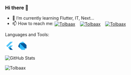 ### Hi there 👋
- 🌱 I’m currently learning Flutter, IT, Next...
- 📫 How to reach me: 
 <a href="https://twitter.com/Tolbaax" rel="nofollow"><img align="center" src="https://raw.githubusercontent.com/rahuldkjain/github-profile-readme-generator/master/src/images/icons/Social/twitter.svg" alt="Tolbaax" height="25" width="25" style="max-width: 100%;"></a> &nbsp;&nbsp;
<a href="https://linkedin.com/in/Tolbaax" rel="nofollow"><img align="center" src="https://raw.githubusercontent.com/rahuldkjain/github-profile-readme-generator/master/src/images/icons/Social/linked-in-alt.svg" alt="Tolbaax" height="25" width="25" style="max-width: 100%;"></a> &nbsp;&nbsp;
<a href="https://fb.com/Tolbaax" rel="nofollow"><img align="center" src="https://raw.githubusercontent.com/rahuldkjain/github-profile-readme-generator/master/src/images/icons/Social/facebook.svg" alt="Tolbaax" height="25" width="25" style="max-width: 100%;"></a>&nbsp;&nbsp;
</a>
Languages and Tools:<p></p>
<a target="_blank" rel="noopener noreferrer" href="https://flutter.dev/"><img height="30" src="https://raw.githubusercontent.com/github/explore/80688e429a7d4ef2fca1e82350fe8e3517d3494d/topics/flutter/flutter.png" style="max-width: 100%;"></a>&nbsp;&nbsp;
<a target="_blank" rel="noopener noreferrer" href="https://dart.dev/"><img height="30" src="https://raw.githubusercontent.com/github/explore/80688e429a7d4ef2fca1e82350fe8e3517d3494d/topics/dart/dart.png" style="max-width: 100%;"></a><p></p>
<p><img src="https://github-readme-stats.vercel.app/api?username=Tolbaax&amp;show_icons=true" alt="GitHub Stats"></p>
<p><img align="center" src="https://github-readme-streak-stats.herokuapp.com/?user=Tolbaax&" alt="Tolbaax" /></p>
